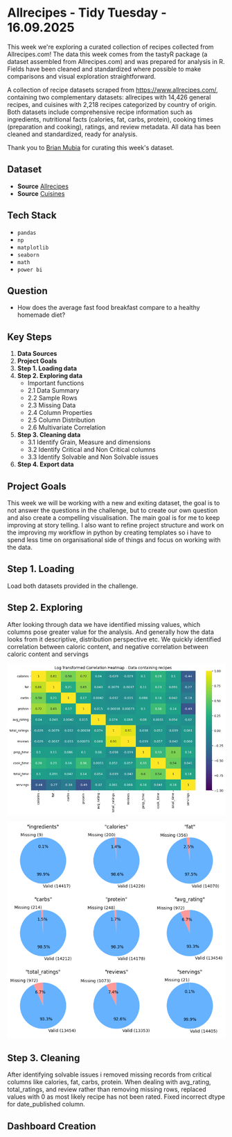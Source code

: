 # Allrecipes - Tidy Tuesday - 16.09.2025
This week we're exploring a curated collection of recipes collected from Allrecipes.com! The data this week comes from the tastyR package (a dataset assembled from Allrecipes.com) and was prepared for analysis in R. Fields have been cleaned and standardized where possible to make comparisons and visual exploration straightforward.

A collection of recipe datasets scraped from https://www.allrecipes.com/, containing two complementary datasets: allrecipes with 14,426 general recipes, and cuisines with 2,218 recipes categorized by country of origin. Both datasets include comprehensive recipe information such as ingredients, nutritional facts (calories, fat, carbs, protein), cooking times (preparation and cooking), ratings, and review metadata. All data has been cleaned and standardized, ready for analysis.

Thank you to [Brian Mubia](https://github.com/owlzyseyes) for curating this week's dataset.

## Dataset
* **Source** [Allrecipes](https://raw.githubusercontent.com/rfordatascience/tidytuesday/main/data/2025/2025-09-16/all_recipes.csv)
* **Source** [Cuisines](https://raw.githubusercontent.com/rfordatascience/tidytuesday/main/data/2025/2025-09-16/cuisines.csv)

## Tech Stack
* `pandas`
* `np`
* `matplotlib`
* `seaborn`
* `math`
* `power bi`

## Question
- How does the average fast food breakfast compare to a healthy homemade diet?

## Key Steps

1. **Data Sources**
2. **Project Goals**
3. **Step 1. Loading data**
4. **Step 2. Exploring data**
    -   Important functions
    -   2.1 Data Summary
    -   2.2 Sample Rows
    -   2.3 Missing Data
    -   2.4 Column Properties
    -   2.5 Column Distribution
    -   2.6 Multivariate Correlation
5. **Step 3. Cleaning data**
    -   3.1 Identify Grain, Measure and dimensions
    -   3.2 Identify Critical and Non Critical columns
    -   3.3 Identify Solvable and Non Solvable issues
6. **Step 4. Export data**


## Project Goals
This week we will be working with a new and exiting dataset, the goal is to not answer the questions in the challenge, but to create our own question and also create a compelling visualisation. The main goal is for me to keep improving at story telling. I also want to refine project structure and work on the improving my workflow in python by creating templates so i have to spend less time on organisational side of things and focus on working with the data. 

## Step 1. Loading
Load both datasets provided in the challenge.

## Step 2. Exploring
After looking through data we have identified missing values, which columns pose greater value for the analysis. And generally how the data looks from it descriptive, distribution perspective etc. We quickly identified correlation between caloric content, and negative correlation between caloric content and servings

![Correlation Heatmap: Allrecipes](img/screenshots/all_recipes_correlation_matrix.png "Correlation Matrix")  

![Missing Values: Allrecipes](img\screenshots\all_recipes_missing_values.png "Missing Values")  

## Step 3. Cleaning
After identifying solvable issues i removed missing records from critical columns like calories, fat, carbs, protein. When dealing with avg_rating, total_ratings, and review rather than removing missing rows, replaced values with 0 as most likely recipe has not been rated. Fixed incorrect dtype for date_published column. 

## Dashboard Creation